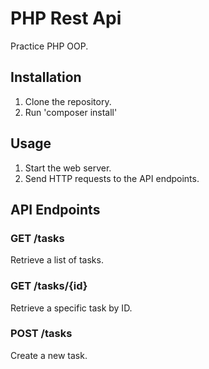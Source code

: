 # PHP Rest Api

Practice PHP OOP.

## Installation

1. Clone the repository.
2. Run 'composer install'

## Usage

1. Start the web server.
2. Send HTTP requests to the API endpoints.

## API Endpoints

### GET /tasks

Retrieve a list of tasks.

### GET /tasks/{id}

Retrieve a specific task by ID.

### POST /tasks

Create a new task.

